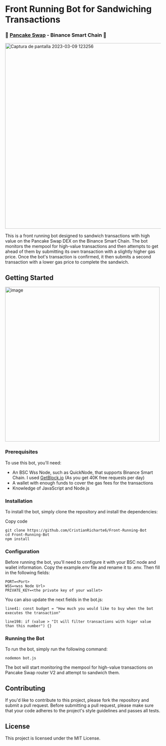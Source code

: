 # Front Running Bot for Sandwiching Transactions
### 🐰 <a href="https://pancakeswap.finance/">Pancake Swap</a> - Binance Smart Chain 🐰

<img width="600" alt="Captura de pantalla 2023-03-09 123256" src="https://user-images.githubusercontent.com/102038261/224323139-c40115e2-8c3a-4aad-8cbb-ad31dd9d7a26.png">

This is a front running bot designed to sandwich transactions with high value on the Pancake Swap DEX on the Binance Smart Chain. The bot monitors the mempool for high-value transactions and then attempts to get ahead of them by submitting its own transaction with a slightly higher gas price. Once the bot's transaction is confirmed, it then submits a second transaction with a lower gas price to complete the sandwich.

## Getting Started

<img width="500" alt="image" src="https://user-images.githubusercontent.com/102038261/224335705-8677583b-da35-4d21-8578-a2b985b7b0f8.png">


### Prerequisites
To use this bot, you'll need:

- An BSC Wss Node, such as QuickNode, that supports Binance Smart Chain. I used <a href="https://getblock.io/">GetBlock.io</a> (As you get 40K free requests per day)
- A wallet with enough funds to cover the gas fees for the transactions
- Knowledge of JavaScript and Node.js

### Installation
To install the bot, simply clone the repository and install the dependencies:

Copy code
```
git clone https://github.com/CristianRicharte6/Front-Running-Bot
cd Front-Running-Bot
npm install
```
### Configuration
Before running the bot, you'll need to configure it with your BSC node and wallet information. Copy the example.env file and rename it to .env. Then fill in the following fields:
```
PORT=<Port>
WSS=<wss Node Url>
PRIVATE_KEY=<the private key of your wallet>
```

You can also update the next fields in the bot.js:
```
line41: const budget = "How much you would like to buy when the bot executes the transaction"
```
```
line198: if (value > "It will filter transactions with higer value than this number") {}
```

### Running the Bot

To run the bot, simply run the following command:

```
nodemon bot.js
```
  
The bot will start monitoring the mempool for high-value transactions on Pancake Swap router V2 and attempt to sandwich them.

## Contributing
If you'd like to contribute to this project, please fork the repository and submit a pull request. Before submitting a pull request, please make sure that your code adheres to the project's style guidelines and passes all tests.

## License
This project is licensed under the MIT License.
